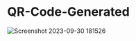 # QR-Code-Generated
 ![Screenshot 2023-09-30 181526](https://github.com/divyavaland1609/QR-Code-Generated/assets/142478256/978d4e0b-6892-4909-bd2b-9fc6ff8dd3db)

